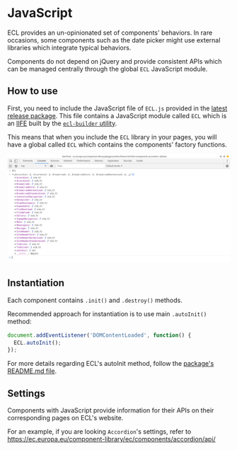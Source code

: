 # JavaScript

ECL provides an un-opinionated set of components' behaviors. In rare occasions, some components such as the date picker might use external libraries which integrate typical behaviors.

Components do not depend on jQuery and provide consistent APIs which can be managed centrally through the global `ECL` JavaScript module.

## How to use

First, you need to include the JavaScript file of `ECL.js` provided in the [latest release package](https://github.com/ec-europa/europa-component-library/releases). This file contains a JavaScript module called `ECL` which is an [IIFE](https://developer.mozilla.org/en-US/docs/Glossary/IIFE) built by the [`ecl-builder` utility](https://www.npmjs.com/package/@ecl/builder).

This means that when you include the `ECL` library in your pages, you will have a global called `ECL` which contains the components' factory functions.

![ECL library in your browser's console](./assets/ECLjs.png)

## Instantiation

Each component contains `.init()` and `.destroy()` methods.

Recommended approach for instantiation is to use main `.autoInit()` method:

```js
document.addEventListener('DOMContentLoaded', function() {
  ECL.autoInit();
});
```

For more details regarding ECL's autoInit method, follow the [package's README.md file](https://github.com/ec-europa/europa-component-library/blob/v2-dev/src/systems/ec/implementations/vanilla/packages/ec-auto-init/README.md).

## Settings

Components with JavaScript provide information for their APIs on their corresponding pages on ECL's website.

For an example, if you are looking `Accordion`'s settings, refer to https://ec.europa.eu/component-library/ec/components/accordion/api/
